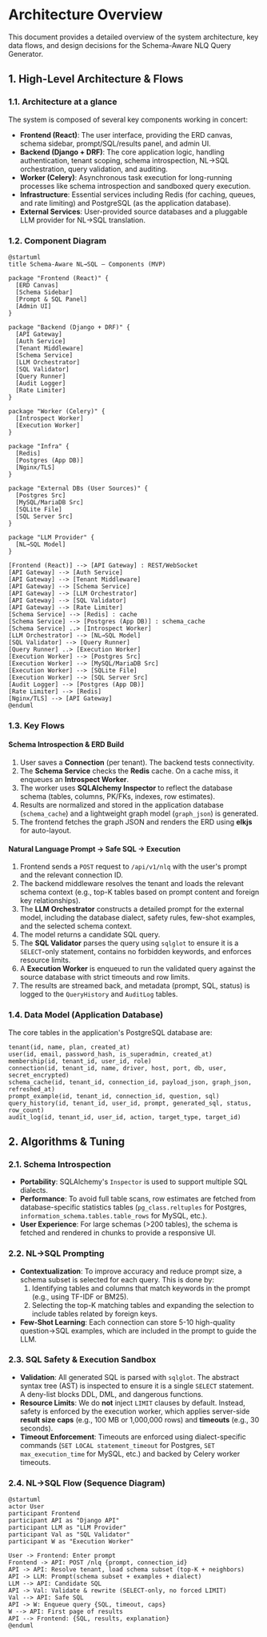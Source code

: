 # Architecture Overview

This document provides a detailed overview of the system architecture, key data flows, and design decisions for the Schema-Aware NLQ Query Generator.

## 1. High-Level Architecture & Flows

### 1.1. Architecture at a glance

The system is composed of several key components working in concert:

-   **Frontend (React)**: The user interface, providing the ERD canvas, schema sidebar, prompt/SQL/results panel, and admin UI.
-   **Backend (Django + DRF)**: The core application logic, handling authentication, tenant scoping, schema introspection, NL→SQL orchestration, query validation, and auditing.
-   **Worker (Celery)**: Asynchronous task execution for long-running processes like schema introspection and sandboxed query execution.
-   **Infrastructure**: Essential services including Redis (for caching, queues, and rate limiting) and PostgreSQL (as the application database).
-   **External Services**: User-provided source databases and a pluggable LLM provider for NL→SQL translation.

### 1.2. Component Diagram

```plantuml
@startuml
title Schema-Aware NL→SQL – Components (MVP)

package "Frontend (React)" {
  [ERD Canvas]
  [Schema Sidebar]
  [Prompt & SQL Panel]
  [Admin UI]
}

package "Backend (Django + DRF)" {
  [API Gateway]
  [Auth Service]
  [Tenant Middleware]
  [Schema Service]
  [LLM Orchestrator]
  [SQL Validator]
  [Query Runner]
  [Audit Logger]
  [Rate Limiter]
}

package "Worker (Celery)" {
  [Introspect Worker]
  [Execution Worker]
}

package "Infra" {
  [Redis]
  [Postgres (App DB)]
  [Nginx/TLS]
}

package "External DBs (User Sources)" {
  [Postgres Src]
  [MySQL/MariaDB Src]
  [SQLite File]
  [SQL Server Src]
}

package "LLM Provider" {
  [NL→SQL Model]
}

[Frontend (React)] --> [API Gateway] : REST/WebSocket
[API Gateway] --> [Auth Service]
[API Gateway] --> [Tenant Middleware]
[API Gateway] --> [Schema Service]
[API Gateway] --> [LLM Orchestrator]
[API Gateway] --> [SQL Validator]
[API Gateway] --> [Rate Limiter]
[Schema Service] --> [Redis] : cache
[Schema Service] --> [Postgres (App DB)] : schema_cache
[Schema Service] ..> [Introspect Worker]
[LLM Orchestrator] --> [NL→SQL Model]
[SQL Validator] --> [Query Runner]
[Query Runner] ..> [Execution Worker]
[Execution Worker] --> [Postgres Src]
[Execution Worker] --> [MySQL/MariaDB Src]
[Execution Worker] --> [SQLite File]
[Execution Worker] --> [SQL Server Src]
[Audit Logger] --> [Postgres (App DB)]
[Rate Limiter] --> [Redis]
[Nginx/TLS] --> [API Gateway]
@enduml
```

### 1.3. Key Flows

#### Schema Introspection & ERD Build

1.  User saves a **Connection** (per tenant). The backend tests connectivity.
2.  The **Schema Service** checks the **Redis** cache. On a cache miss, it enqueues an **Introspect Worker**.
3.  The worker uses **SQLAlchemy Inspector** to reflect the database schema (tables, columns, PK/FKs, indexes, row estimates).
4.  Results are normalized and stored in the application database (`schema_cache`) and a lightweight graph model (`graph_json`) is generated.
5.  The frontend fetches the graph JSON and renders the ERD using **elkjs** for auto-layout.

#### Natural Language Prompt → Safe SQL → Execution

1.  Frontend sends a `POST` request to `/api/v1/nlq` with the user's prompt and the relevant connection ID.
2.  The backend middleware resolves the tenant and loads the relevant schema context (e.g., top-K tables based on prompt content and foreign key relationships).
3.  The **LLM Orchestrator** constructs a detailed prompt for the external model, including the database dialect, safety rules, few-shot examples, and the selected schema context.
4.  The model returns a candidate SQL query.
5.  The **SQL Validator** parses the query using `sqlglot` to ensure it is a `SELECT`-only statement, contains no forbidden keywords, and enforces resource limits.
6.  A **Execution Worker** is enqueued to run the validated query against the source database with strict timeouts and row limits.
7.  The results are streamed back, and metadata (prompt, SQL, status) is logged to the `QueryHistory` and `AuditLog` tables.

### 1.4. Data Model (Application Database)

The core tables in the application's PostgreSQL database are:

```
tenant(id, name, plan, created_at)
user(id, email, password_hash, is_superadmin, created_at)
membership(id, tenant_id, user_id, role)
connection(id, tenant_id, name, driver, host, port, db, user, secret_encrypted)
schema_cache(id, tenant_id, connection_id, payload_json, graph_json, refreshed_at)
prompt_example(id, tenant_id, connection_id, question, sql)
query_history(id, tenant_id, user_id, prompt, generated_sql, status, row_count)
audit_log(id, tenant_id, user_id, action, target_type, target_id)
```

## 2. Algorithms & Tuning

### 2.1. Schema Introspection

-   **Portability**: SQLAlchemy's `Inspector` is used to support multiple SQL dialects.
-   **Performance**: To avoid full table scans, row estimates are fetched from database-specific statistics tables (`pg_class.reltuples` for Postgres, `information_schema.tables.table_rows` for MySQL, etc.).
-   **User Experience**: For large schemas (>200 tables), the schema is fetched and rendered in chunks to provide a responsive UI.

### 2.2. NL→SQL Prompting

-   **Contextualization**: To improve accuracy and reduce prompt size, a schema subset is selected for each query. This is done by:
    1.  Identifying tables and columns that match keywords in the prompt (e.g., using TF-IDF or BM25).
    2.  Selecting the top-K matching tables and expanding the selection to include tables related by foreign keys.
-   **Few-Shot Learning**: Each connection can store 5-10 high-quality question→SQL examples, which are included in the prompt to guide the LLM.

### 2.3. SQL Safety & Execution Sandbox

-   **Validation**: All generated SQL is parsed with `sqlglot`. The abstract syntax tree (AST) is inspected to ensure it is a single `SELECT` statement. A deny-list blocks DDL, DML, and dangerous functions.
-   **Resource Limits**: We do **not** inject `LIMIT` clauses by default. Instead, safety is enforced by the execution worker, which applies server-side **result size caps** (e.g., 100 MB or 1,000,000 rows) and **timeouts** (e.g., 30 seconds).
-   **Timeout Enforcement**: Timeouts are enforced using dialect-specific commands (`SET LOCAL statement_timeout` for Postgres, `SET max_execution_time` for MySQL, etc.) and backed by Celery worker timeouts.

### 2.4. NL→SQL Flow (Sequence Diagram)

```plantuml
@startuml
actor User
participant Frontend
participant API as "Django API"
participant LLM as "LLM Provider"
participant Val as "SQL Validator"
participant W as "Execution Worker"

User -> Frontend: Enter prompt
Frontend -> API: POST /nlq {prompt, connection_id}
API -> API: Resolve tenant, load schema subset (top-K + neighbors)
API -> LLM: Prompt(schema subset + examples + dialect)
LLM --> API: Candidate SQL
API -> Val: Validate & rewrite (SELECT-only, no forced LIMIT)
Val --> API: Safe SQL
API -> W: Enqueue query {SQL, timeout, caps}
W --> API: First page of results
API --> Frontend: {SQL, results, explanation}
@enduml
```
